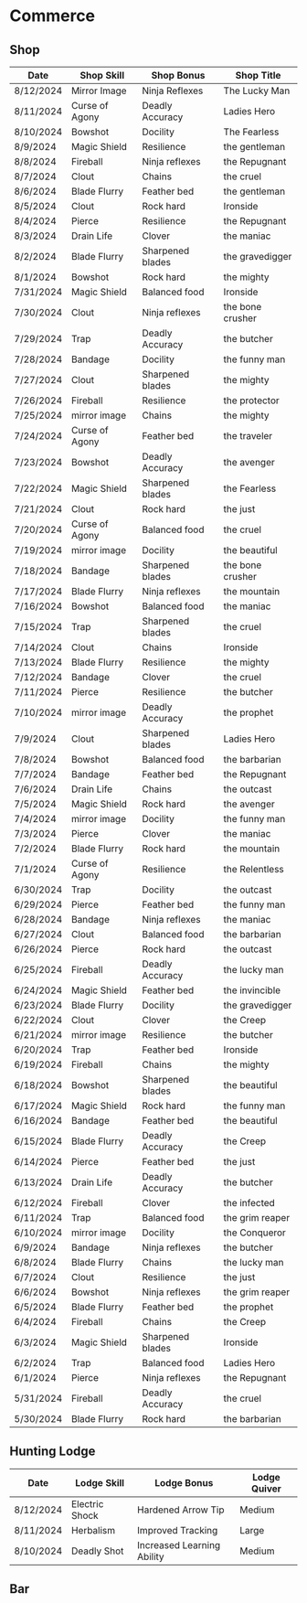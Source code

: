 Commerce
========

Shop
----

| Date      | Shop Skill     | Shop Bonus       | Shop Title       |
| --------- | -------------- | ---------------- | ---------------- |
| 8/12/2024 | Mirror Image   | Ninja Reflexes   | The Lucky Man    |
| 8/11/2024 | Curse of Agony | Deadly Accuracy  | Ladies Hero      |
| 8/10/2024 | Bowshot        | Docility         | The Fearless     |
| 8/9/2024  | Magic Shield   | Resilience       | the gentleman    |
| 8/8/2024  | Fireball       | Ninja reflexes   | the Repugnant    |
| 8/7/2024  | Clout          | Chains           | the cruel        |
| 8/6/2024  | Blade Flurry   | Feather bed      | the gentleman    |
| 8/5/2024  | Clout          | Rock hard        | Ironside         |
| 8/4/2024  | Pierce         | Resilience       | the Repugnant    |
| 8/3/2024  | Drain Life     | Clover           | the maniac       |
| 8/2/2024  | Blade Flurry   | Sharpened blades | the gravedigger  |
| 8/1/2024  | Bowshot        | Rock hard        | the mighty       |
| 7/31/2024 | Magic Shield   | Balanced food    | Ironside         |
| 7/30/2024 | Clout          | Ninja reflexes   | the bone crusher |
| 7/29/2024 | Trap           | Deadly Accuracy  | the butcher      |
| 7/28/2024 | Bandage        | Docility         | the funny man    |
| 7/27/2024 | Clout          | Sharpened blades | the mighty       |
| 7/26/2024 | Fireball       | Resilience       | the protector    |
| 7/25/2024 | mirror image   | Chains           | the mighty       |
| 7/24/2024 | Curse of Agony | Feather bed      | the traveler     |
| 7/23/2024 | Bowshot        | Deadly Accuracy  | the avenger      |
| 7/22/2024 | Magic Shield   | Sharpened blades | the Fearless     |
| 7/21/2024 | Clout          | Rock hard        | the just         |
| 7/20/2024 | Curse of Agony | Balanced food    | the cruel        |
| 7/19/2024 | mirror image   | Docility         | the beautiful    |
| 7/18/2024 | Bandage        | Sharpened blades | the bone crusher |
| 7/17/2024 | Blade Flurry   | Ninja reflexes   | the mountain     |
| 7/16/2024 | Bowshot        | Balanced food    | the maniac       |
| 7/15/2024 | Trap           | Sharpened blades | the cruel        |
| 7/14/2024 | Clout          | Chains           | Ironside         |
| 7/13/2024 | Blade Flurry   | Resilience       | the mighty       |
| 7/12/2024 | Bandage        | Clover           | the cruel        |
| 7/11/2024 | Pierce         | Resilience       | the butcher      |
| 7/10/2024 | mirror image   | Deadly Accuracy  | the prophet      |
| 7/9/2024  | Clout          | Sharpened blades | Ladies Hero      |
| 7/8/2024  | Bowshot        | Balanced food    | the barbarian    |
| 7/7/2024  | Bandage        | Feather bed      | the Repugnant    |
| 7/6/2024  | Drain Life     | Chains           | the outcast      |
| 7/5/2024  | Magic Shield   | Rock hard        | the avenger      |
| 7/4/2024  | mirror image   | Docility         | the funny man    |
| 7/3/2024  | Pierce         | Clover           | the maniac       |
| 7/2/2024  | Blade Flurry   | Rock hard        | the mountain     |
| 7/1/2024  | Curse of Agony | Resilience       | the Relentless   |
| 6/30/2024 | Trap           | Docility         | the outcast      |
| 6/29/2024 | Pierce         | Feather bed      | the funny man    |
| 6/28/2024 | Bandage        | Ninja reflexes   | the maniac       |
| 6/27/2024 | Clout          | Balanced food    | the barbarian    |
| 6/26/2024 | Pierce         | Rock hard        | the outcast      |
| 6/25/2024 | Fireball       | Deadly Accuracy  | the lucky man    |
| 6/24/2024 | Magic Shield   | Feather bed      | the invincible   |
| 6/23/2024 | Blade Flurry   | Docility         | the gravedigger  |
| 6/22/2024 | Clout          | Clover           | the Creep        |
| 6/21/2024 | mirror image   | Resilience       | the butcher      |
| 6/20/2024 | Trap           | Feather bed      | Ironside         |
| 6/19/2024 | Fireball       | Chains           | the mighty       |
| 6/18/2024 | Bowshot        | Sharpened blades | the beautiful    |
| 6/17/2024 | Magic Shield   | Rock hard        | the funny man    |
| 6/16/2024 | Bandage        | Feather bed      | the beautiful    |
| 6/15/2024 | Blade Flurry   | Deadly Accuracy  | the Creep        |
| 6/14/2024 | Pierce         | Feather bed      | the just         |
| 6/13/2024 | Drain Life     | Deadly Accuracy  | the butcher      |
| 6/12/2024 | Fireball       | Clover           | the infected     |
| 6/11/2024 | Trap           | Balanced food    | the grim reaper  |
| 6/10/2024 | mirror image   | Docility         | the Conqueror    |
| 6/9/2024  | Bandage        | Ninja reflexes   | the butcher      |
| 6/8/2024  | Blade Flurry   | Chains           | the lucky man    |
| 6/7/2024  | Clout          | Resilience       | the just         |
| 6/6/2024  | Bowshot        | Ninja reflexes   | the grim reaper  |
| 6/5/2024  | Blade Flurry   | Feather bed      | the prophet      |
| 6/4/2024  | Fireball       | Chains           | the Creep        |
| 6/3/2024  | Magic Shield   | Sharpened blades | Ironside         |
| 6/2/2024  | Trap           | Balanced food    | Ladies Hero      |
| 6/1/2024  | Pierce         | Ninja reflexes   | the Repugnant    |
| 5/31/2024 | Fireball       | Deadly Accuracy  | the cruel        |
| 5/30/2024 | Blade Flurry   | Rock hard        | the barbarian    |


Hunting Lodge
-------------

| Date      | Lodge Skill    | Lodge Bonus                | Lodge Quiver |
| --------- | -------------- | -------------------------- | ------------ |
| 8/12/2024 | Electric Shock | Hardened Arrow Tip         | Medium       |
| 8/11/2024 | Herbalism      | Improved Tracking          | Large        |
| 8/10/2024 | Deadly Shot    | Increased Learning Ability | Medium       |


Bar
---